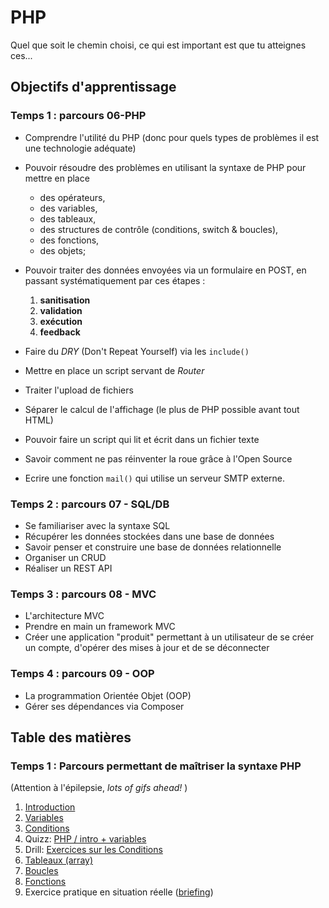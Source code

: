 # PHP

Quel que soit le chemin choisi, ce qui est important est que tu atteignes ces...
## Objectifs d'apprentissage
### Temps 1 : parcours 06-PHP

- Comprendre l'utilité du PHP (donc pour quels types de problèmes il est une technologie adéquate)
- Pouvoir résoudre des problèmes en utilisant la syntaxe de PHP pour mettre en place 

	- des opérateurs,
	- des variables,
	- des tableaux,
	- des structures de contrôle (conditions, switch & boucles),
	- des fonctions,
	- des objets;

- Pouvoir traiter des données envoyées via un formulaire en POST, en passant systématiquement par ces étapes :

	1. **sanitisation** 
	2. **validation**
	3. **exécution**
	4. **feedback**

- Faire du *DRY* (Don't Repeat Yourself) via les `include()` 
- Mettre en place un script servant de *Router*
- Traiter l'upload de fichiers
- Séparer le calcul de l'affichage (le plus de PHP possible avant tout HTML)
- Pouvoir faire un script qui lit et écrit dans un fichier texte
- Savoir comment ne pas réinventer la roue grâce à l'Open Source
- Ecrire une fonction `mail()` qui utilise un serveur SMTP externe.

### Temps 2 : parcours 07 - SQL/DB
- Se familiariser avec la syntaxe SQL
- Récupérer les données stockées dans une base de données
- Savoir penser et construire une base de données relationnelle
- Organiser un CRUD
- Réaliser un REST API

### Temps 3 : parcours 08 - MVC
- L'architecture MVC
- Prendre en main un framework MVC
- Créer une application "produit" permettant à un utilisateur de se créer un compte, d'opérer des mises à jour et de se déconnecter

### Temps 4 : parcours 09 - OOP
- La programmation Orientée Objet (OOP)
- Gérer ses dépendances via Composer

## Table des matières

### Temps 1 : Parcours permettant de maîtriser la syntaxe PHP
(Attention à l'épilepsie, *lots of gifs ahead!* )

1. [Introduction](php-introduction.md)
2. [Variables](php-variables.md)
3. [Conditions](php-conditions.md)
4. Quizz: [PHP / intro + variables](./php-quizz-1.md)
5. Drill: [Exercices sur les Conditions](php-exercices-conditions.md)
6. [Tableaux (array)](php-array.md)
7. [Boucles](php-boucles.md)
8. [Fonctions](php-fonctions.md)
9. Exercice pratique en situation réelle ([briefing](https://github.com/becodeorg/Johnson2/tree/master/projets/multipage-website-in-php))

<!--
## Exercices complémentaires

1. Formulaire de contact de la société Hackers Poulette
1. QCM
1. Questionnaire en ligne: Nomophobie ou pas?
1. Pinterest
1. Todolist + json
1. Todolist + SQL-->
